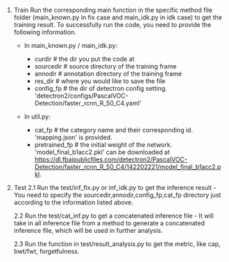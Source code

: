 1. Train
    Run the corresponding main function in the specific method file folder (main_known.py in fix case and main_idk.py in idk case) to get the training result. To successfully run the code, you need to provide the following information.

    - In main_known.py / main_idk.py:
        - curdir      # the dir you put the code at
        - sourcedir   # source directory of the training frame
        - annodir     # annotation directory of the training frame
        - res_dir     # where you would like to save the file
        - config_fp   # the dir of detectron config setting. 'detectron2/configs/PascalVOC-Detection/faster_rcnn_R_50_C4.yaml'

    - In util.py:
        - cat_fp      # the category name and their corresponding id. 'mapping.json' is provided.
        - pretrained_fp # the initial weight of the network. 'model_final_b1acc2.pkl' can be downloaded at https://dl.fbaipublicfiles.com/detectron2/PascalVOC-Detection/faster_rcnn_R_50_C4/142202221/model_final_b1acc2.pkl.

2. Test
    2.1 Run the test/inf_fix.py or inf_idk.py to get the inference result
        - You need to specify the sourcedir,annodir,config_fp,cat_fp directory just according to the information listed above.
    
    2.2 Run the test/cat_inf.py to get a concatenated inference file
        - It will take in all inference file from a method to generate a concatenated inference file, which will be used in further analysis.

    2.3 Run the function in test/result_analysis.py to get the metric, like cap, bwt/fwt, forgetfulness.


